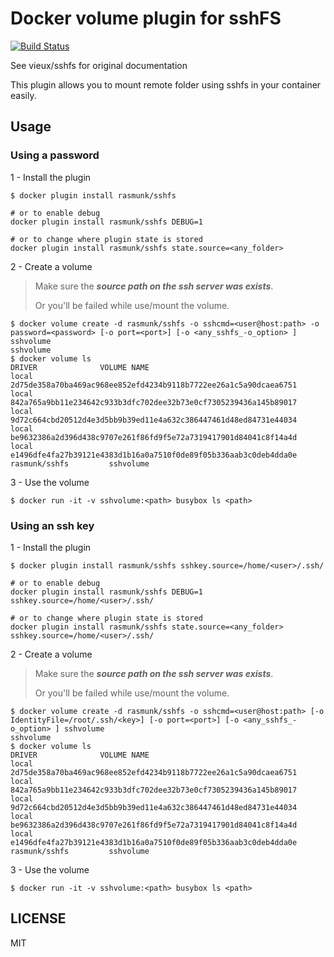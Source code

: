 # Docker volume plugin for sshFS

[![Build Status](https://travis-ci.org/rasmunk/docker-volume-sshfs.svg?branch=master)](https://travis-ci.org/rasmunk/docker-volume-sshfs)

See vieux/sshfs for original documentation

This plugin allows you to mount remote folder using sshfs in your container easily.

## Usage

### Using a password

1 - Install the plugin

```
$ docker plugin install rasmunk/sshfs

# or to enable debug 
docker plugin install rasmunk/sshfs DEBUG=1

# or to change where plugin state is stored
docker plugin install rasmunk/sshfs state.source=<any_folder>
```

2 - Create a volume

> Make sure the ***source path on the ssh server was exists***.
> 
> Or you'll be failed while use/mount the volume.

```
$ docker volume create -d rasmunk/sshfs -o sshcmd=<user@host:path> -o password=<password> [-o port=<port>] [-o <any_sshfs_-o_option> ] sshvolume
sshvolume
$ docker volume ls
DRIVER              VOLUME NAME
local               2d75de358a70ba469ac968ee852efd4234b9118b7722ee26a1c5a90dcaea6751
local               842a765a9bb11e234642c933b3dfc702dee32b73e0cf7305239436a145b89017
local               9d72c664cbd20512d4e3d5bb9b39ed11e4a632c386447461d48ed84731e44034
local               be9632386a2d396d438c9707e261f86fd9f5e72a7319417901d84041c8f14a4d
local               e1496dfe4fa27b39121e4383d1b16a0a7510f0de89f05b336aab3c0deb4dda0e
rasmunk/sshfs         sshvolume
```

3 - Use the volume

```
$ docker run -it -v sshvolume:<path> busybox ls <path>
```

### Using an ssh key

1 - Install the plugin

```
$ docker plugin install rasmunk/sshfs sshkey.source=/home/<user>/.ssh/

# or to enable debug 
docker plugin install rasmunk/sshfs DEBUG=1 sshkey.source=/home/<user>/.ssh/

# or to change where plugin state is stored
docker plugin install rasmunk/sshfs state.source=<any_folder> sshkey.source=/home/<user>/.ssh/
```

2 - Create a volume

> Make sure the ***source path on the ssh server was exists***.
> 
> Or you'll be failed while use/mount the volume.

```
$ docker volume create -d rasmunk/sshfs -o sshcmd=<user@host:path> [-o IdentityFile=/root/.ssh/<key>] [-o port=<port>] [-o <any_sshfs_-o_option> ] sshvolume
sshvolume
$ docker volume ls
DRIVER              VOLUME NAME
local               2d75de358a70ba469ac968ee852efd4234b9118b7722ee26a1c5a90dcaea6751
local               842a765a9bb11e234642c933b3dfc702dee32b73e0cf7305239436a145b89017
local               9d72c664cbd20512d4e3d5bb9b39ed11e4a632c386447461d48ed84731e44034
local               be9632386a2d396d438c9707e261f86fd9f5e72a7319417901d84041c8f14a4d
local               e1496dfe4fa27b39121e4383d1b16a0a7510f0de89f05b336aab3c0deb4dda0e
rasmunk/sshfs         sshvolume
```

3 - Use the volume

```
$ docker run -it -v sshvolume:<path> busybox ls <path>
```

## LICENSE

MIT
